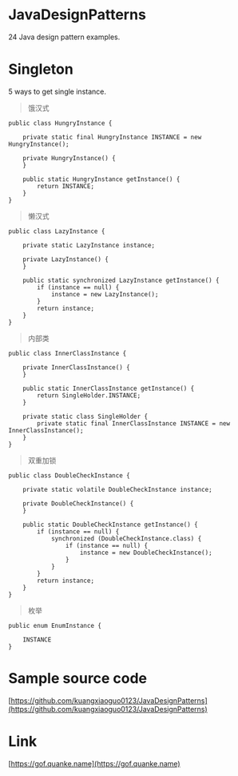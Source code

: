 # JavaDesignPatterns
24 Java design pattern examples.
# Singleton
5 ways to get single instance.
> 饿汉式
```
public class HungryInstance {

    private static final HungryInstance INSTANCE = new HungryInstance();

    private HungryInstance() {
    }

    public static HungryInstance getInstance() {
        return INSTANCE;
    }
}
```
> 懒汉式
```
public class LazyInstance {

    private static LazyInstance instance;

    private LazyInstance() {
    }

    public static synchronized LazyInstance getInstance() {
        if (instance == null) {
            instance = new LazyInstance();
        }
        return instance;
    }
}
```
> 内部类
```
public class InnerClassInstance {

    private InnerClassInstance() {
    }

    public static InnerClassInstance getInstance() {
        return SingleHolder.INSTANCE;
    }

    private static class SingleHolder {
        private static final InnerClassInstance INSTANCE = new InnerClassInstance();
    }
}
```
> 双重加锁
```
public class DoubleCheckInstance {

    private static volatile DoubleCheckInstance instance;

    private DoubleCheckInstance() {
    }

    public static DoubleCheckInstance getInstance() {
        if (instance == null) {
            synchronized (DoubleCheckInstance.class) {
                if (instance == null) {
                    instance = new DoubleCheckInstance();
                }
            }
        }
        return instance;
    }
}
```
> 枚举
```
public enum EnumInstance {

    INSTANCE
}
```
# Sample source code
[https://github.com/kuangxiaoguo0123/JavaDesignPatterns](https://github.com/kuangxiaoguo0123/JavaDesignPatterns)
# Link
[https://gof.quanke.name](https://gof.quanke.name)
